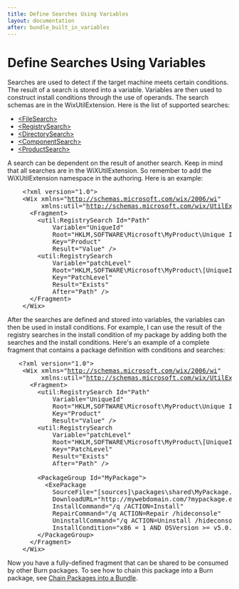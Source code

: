 ```yaml
---
title: Define Searches Using Variables
layout: documentation
after: bundle_built_in_variables
---
```

# Define Searches Using Variables

Searches are used to detect if the target machine meets certain conditions. The result of a search is stored into a variable. Variables are then used to construct install conditions through the use of operands. The search schemas are in the WixUtilExtension. Here is the list of supported searches:

<ul>
  <li><a href="util_xsd_filesearch.htm">&lt;FileSearch&gt;</a></li>

  <li><a href="util_xsd_registrysearch.htm">&lt;RegistrySearch&gt;</a></li>

  <li><a href="util_xsd_directorysearch.htm">&lt;DirectorySearch&gt;</a></li>

  <li><a href="util_xsd_componentsearch.htm">&lt;ComponentSearch&gt;</a></li>

  <li><a href="util_xsd_productsearch.htm">&lt;ProductSearch&gt;</a></li>
</ul>

<p class="MsoNormal">A search can be dependent on the result of another search. Keep in mind that all searches are in the WiXUtilExtension. So remember to add the WiXUtilExtension namespace in the authoring. Here is an example:</p>

<pre>    &lt;?xml version=&quot;1.0&quot;&gt;
    &lt;Wix xmlns=&quot;<a href="http://schemas.microsoft.com/wix/2006/wi">http://schemas.microsoft.com/wix/2006/wi</a>&quot;
         xmlns:util=&quot;<a href="http://schemas.microsoft.com/wix/UtilExtension">http://schemas.microsoft.com/wix/UtilExtension</a>&quot;&gt;
      &lt;Fragment&gt;
        &lt;util:RegistrySearch Id=&quot;Path&quot;
            Variable=&quot;UniqueId&quot;
            Root=&quot;HKLM,SOFTWARE\Microsoft\MyProduct\Unique Id\&quot;
            Key=&quot;Product&quot;
            Result=&quot;Value&quot; /&gt;
        &lt;util:RegistrySearch 
            Variable=&quot;patchLevel&quot;
            Root=&quot;HKLM,SOFTWARE\Microsoft\MyProduct\[UniqueId]\Setup&quot;
            Key=&quot;PatchLevel&quot;
            Result=&quot;Exists&quot; 
            After=&quot;Path&quot; /&gt;
      &lt;/Fragment&gt;
    &lt;/Wix&gt;</pre>

<p>After the searches are defined and stored into variables, the variables can then be used in install conditions. For example, I can use the result of the registry searches in the install condition of my package by adding both the searches and the install conditions. Here's an example of a complete fragment that contains a package definition with conditions and searches:</p>

<pre>   &lt;?xml version=&quot;1.0&quot;&gt;
    &lt;Wix xmlns=&quot;<a href="http://schemas.microsoft.com/wix/2006/wi">http://schemas.microsoft.com/wix/2006/wi</a>&quot;
         xmlns:util=&quot;<a href="http://schemas.microsoft.com/wix/UtilExtension">http://schemas.microsoft.com/wix/UtilExtension</a>&quot;&gt;
      &lt;Fragment&gt;
        &lt;util:RegistrySearch Id=&quot;Path&quot;
            Variable=&quot;UniqueId&quot;
            Root=&quot;HKLM,SOFTWARE\Microsoft\MyProduct\Unique Id\&quot;
            Key=&quot;Product&quot;
            Result=&quot;Value&quot; /&gt;
        &lt;util:RegistrySearch 
            Variable=&quot;patchLevel&quot;
            Root=&quot;HKLM,SOFTWARE\Microsoft\MyProduct\[UniqueId]\Setup&quot;
            Key=&quot;PatchLevel&quot;
            Result=&quot;Exists&quot; 
            After=&quot;Path&quot; /&gt;

        &lt;PackageGroup Id=&quot;MyPackage&quot;&gt;
          &lt;ExePackage 
            SourceFile=&quot;[sources]\packages\shared\MyPackage.exe&quot;
            DownloadURL=&quot;http://mywebdomain.com/?mypackage.exe
            InstallCommand=&quot;/q /ACTION=Install&quot;
            RepairCommand=&quot;/q ACTION=Repair /hideconsole&quot;
            UninstallCommand=&quot;/q ACTION=Uninstall /hideconsole &quot;
            InstallCondition=&quot;x86 = 1 AND OSVersion &gt;= v5.0.5121.0 <strong class="highlight">AND patchLevel = 0&quot;</strong> /&gt;
        &lt;/PackageGroup&gt;
      &lt;/Fragment&gt;
    &lt;/Wix&gt;  </pre>

Now you have a fully-defined fragment that can be shared to be consumed by other Burn packages. To see how to chain this package into a Burn package, see <a href="bundle_author_chain.htm">Chain Packages into a Bundle</a>.
